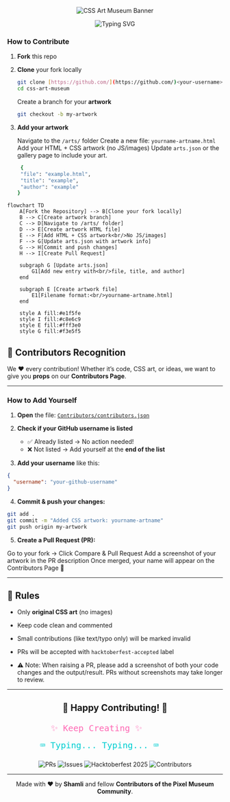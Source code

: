 <!-- Centered banner for README -->
<p align="center">
  <img src="https://capsule-render.vercel.app/api?type=waving&color=0:00C2FF,100:FF5F9E&height=200&section=header&text=🎨%20CSS%20Art%20Museum%20🎨&fontSize=45&fontColor=FFFFFF&animation=fadeIn&fontAlignY=35" alt="CSS Art Museum Banner" />
</p>

<p align="center">
  <img src="https://readme-typing-svg.demolab.com?font=Poppins&size=28&duration=3500&pause=1000&color=00C2FF&center=true&vCenter=true&width=600&lines=Where+Code+Meets+Creativity!;Contribute+Your+CSS+Art+for+Hacktoberfest+2025!;HTML+%2B+CSS+%2B+JavaScript+Masterpieces!" alt="Typing SVG" />
</p>

### How to Contribute

1. **Fork** this repo
2. **Clone** your fork locally
    ```bash
    git clone [https://github.com/](https://github.com/)<your-username>/css-art-museum.git
    cd css-art-museum
    ```
    Create a branch for your **artwork**
    ```bash
    git checkout -b my-artwork
    ```

3. **Add your artwork**

    Navigate to the `/arts/` folder
    Create a new file: `yourname-artname.html` 
    Add your HTML + CSS artwork (no JS/images)
    Update `arts.json` or the gallery page to include your art.
   ```bash
    {
    "file": "example.html",
    "title": "example",
    "author": "example"
   }
   ```
```mermaid
flowchart TD
    A[Fork the Repository] --> B[Clone your fork locally]
    B --> C[Create artwork branch]
    C --> D[Navigate to /arts/ folder]
    D --> E[Create artwork HTML file]
    E --> F[Add HTML + CSS artwork<br/>No JS/images]
    F --> G[Update arts.json with artwork info]
    G --> H[Commit and push changes]
    H --> I[Create Pull Request]
    
    subgraph G [Update arts.json]
        G1[Add new entry with<br/>file, title, and author]
    end
    
    subgraph E [Create artwork file]
        E1[Filename format:<br/>yourname-artname.html]
    end
    
    style A fill:#e1f5fe
    style I fill:#c8e6c9
    style E fill:#fff3e0
    style G fill:#f3e5f5
```
## 🤝 Contributors Recognition

We ❤️ every contribution! Whether it’s code, CSS art, or ideas, we want to give you **props** on our **Contributors Page**.  

---

###  How to Add Yourself

1. **Open** the file: [`Contributors/contributors.json`](Contributors/contributors.json)  
2. **Check if your GitHub username is listed**  
   - ✅ Already listed → No action needed!  
   - ❌ Not listed → Add yourself at the **end of the list**  

3. **Add your username** like this:
```json
{
  "username": "your-github-username"
}
```

4. **Commit & push your changes:**
```bash
git add .
git commit -m "Added CSS artwork: yourname-artname"
git push origin my-artwork
```

5. **Create a Pull Request (PR):**

Go to your fork → Click Compare & Pull Request
Add a screenshot of your artwork in the PR description
Once merged, your name will appear on the Contributors Page 🎉



---

## 📌 Rules
- Only **original CSS art** (no images)  
- Keep code clean and commented  
- Small contributions (like text/typo only) will be marked invalid  
- PRs will be accepted with `hacktoberfest-accepted` label

- ⚠️ Note: When raising a PR, please add a screenshot of both your code changes and the output/result. PRs without screenshots may take longer to review.

--- 
<div align="center">

## 💌 Happy Contributing! 💖

<!-- Typing-style SVGs -->
<svg height="40" width="300">
  <text x="0" y="25" fill="#FF69B4" font-size="20" font-family="monospace">✨ Keep Creating ✨</text>
</svg>

<svg height="40" width="350">
  <text x="0" y="25" fill="#00CED1" font-size="20" font-family="monospace">⌨️ Typing... Typing... ⌨️</text>
</svg>


![PRs](https://img.shields.io/badge/PRs-Welcome-brightgreen)
![Issues](https://img.shields.io/badge/Issues-Open-yellow)
![Hacktoberfest 2025](https://img.shields.io/badge/Hacktoberfest-2025-blueviolet)
![Contributors](https://img.shields.io/badge/Contributors-🎉-orange)

---

Made with ❤️ by **Shamli** and fellow **Contributors of the Pixel Museum Community**.

</p>
</div>
